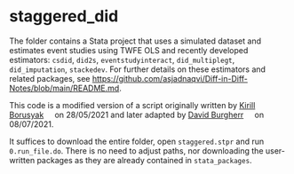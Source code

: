 # staggered_did

The folder contains a Stata project that uses a simulated dataset and estimates event studies using TWFE OLS and recently developed estimators: `csdid`, `did2s`, `eventstudyinteract`, `did_multiplegt`, `did_imputation`, `stackedev`. For further details on these estimators and related packages, see https://github.com/asjadnaqvi/Diff-in-Diff-Notes/blob/main/README.md.

This code is a modified version of a script originally written by [Kirill Borusyak](https://sites.google.com/view/borusyak/home) [<img width="12px" src="https://cdn.jsdelivr.net/npm/simple-icons@v5/icons/twitter.svg" />](https://twitter.com/borusyak) on 28/05/2021 and later adapted by [David Burgherr](https://www.lse.ac.uk/International-Inequalities/People/David-Burgherr) [<img width="12px" src="https://cdn.jsdelivr.net/npm/simple-icons@v5/icons/twitter.svg" />](https://twitter.com/d_burgherr) on 08/07/2021.

It suffices to download the entire folder, open `staggered.stpr` and run `0.run_file.do`. There is no need to adjust paths, nor downloading the user-written packages as they are already contained in `stata_packages`.




